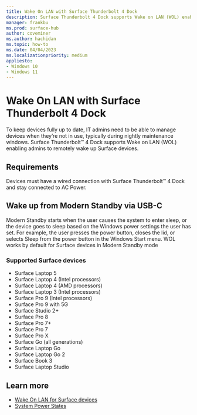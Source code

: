 ```yaml
---
title: Wake On LAN with Surface Thunderbolt 4 Dock
description: Surface Thunderbolt 4 Dock supports Wake on LAN (WOL) enabling admins to remotely wake up Surface devices.
manager: frankbu
ms.prod: surface-hub
author: coveminer
ms.author: hachidan
ms.topic: how-to
ms.date: 04/04/2023
ms.localizationpriority: medium
appliesto:
- Windows 10
- Windows 11
---
```


# Wake On LAN with Surface Thunderbolt 4 Dock

To keep devices fully up to date, IT admins need to be able to manage devices when they’re not in use, typically during nightly maintenance windows. Surface Thunderbolt™ 4 Dock supports Wake on LAN (WOL) enabling admins to remotely wake up Surface devices.

## Requirements

Devices must have a wired connection with Surface Thunderbolt™ 4 Dock and stay connected to AC Power.

## Wake up from Modern Standby via USB-C

Modern Standby starts when the user causes the system to enter sleep, or the device goes to sleep based on the Windows power settings the user has set. For example, the user presses the power button, closes the lid, or selects Sleep from the power button in the Windows Start menu. WOL works by default for Surface devices in Modern Standby mode

### Supported Surface devices

- Surface Laptop 5
- Surface Laptop 4 (Intel processors)
- Surface Laptop 4 (AMD processors)
- Surface Laptop 3 (Intel processors)
- Surface Pro 9 (Intel processors)
- Surface Pro 9 with 5G
- Surface Studio 2+
- Surface Pro 8
- Surface Pro 7+
- Surface Pro 7
- Surface Pro X
- Surface Go (all generations)
- Surface Laptop Go
- Surface Laptop Go 2
- Surface Book 3
- Surface Laptop Studio

## Learn more

- [Wake On LAN for Surface devices](wake-on-lan-for-surface-devices.md)
- [System Power States](/windows/win32/power/system-power-states)
